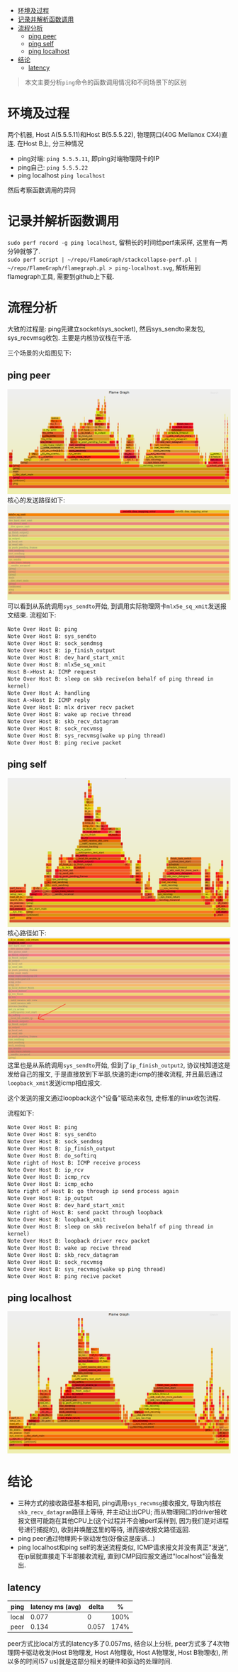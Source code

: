 - [环境及过程](#环境及过程)
- [记录并解析函数调用](#记录并解析函数调用)
- [流程分析](#流程分析)
  - [ping peer](#ping-peer)
  - [ping self](#ping-self)
  - [ping localhost](#ping-localhost)
- [结论](#结论)
  - [latency](#latency)

> 本文主要分析`ping`命令的函数调用情况和不同场景下的区别

# 环境及过程
两个机器, Host A(5.5.5.11)和Host B(5.5.5.22), 物理网口(40G Mellanox CX4)直连.
在Host B上, 分三种情况


* ping对端: `ping 5.5.5.11`, 即ping对端物理网卡的IP
* ping自己: `ping 5.5.5.22`
* ping localhost `ping localhost`


然后考察函数调用的异同
# 记录并解析函数调用
`sudo perf record -g ping localhost`, 留稍长的时间给perf来采样, 这里有一两分钟就够了.  
`sudo perf script | ~/repo/FlameGraph/stackcollapse-perf.pl | ~/repo/FlameGraph/flamegraph.pl > ping-localhost.svg`, 解析用到flamegraph工具, 需要到github上下载.


# 流程分析
大致的过程是: ping先建立socket(sys_socket), 然后sys_sendto来发包, sys_recvmsg收包.
主要是内核协议栈在干活.

三个场景的火焰图见下:

## ping peer
![](img/performance_ping流程和函数调用解析_20221004231812.png)  
核心的发送路径如下:  
![](img/performance_ping流程和函数调用解析_20221004231850.png)  
可以看到从系统调用`sys_sendto`开始, 到调用实际物理网卡`mlx5e_sq_xmit`发送报文结束.
流程如下:
```sequence
Note Over Host B: ping
Note Over Host B: sys_sendto
Note Over Host B: sock_sendmsg
Note Over Host B: ip_finish_output
Note Over Host B: dev_hard_start_xmit
Note Over Host B: mlx5e_sq_xmit
Host B->Host A: ICMP request
Note Over Host B: sleep on skb recive(on behalf of ping thread in kernel)
Note Over Host A: handling
Host A->Host B: ICMP reply
Note Over Host B: mlx driver recv packet
Note Over Host B: wake up recive thread
Note Over Host B: skb_recv_datagram
Note Over Host B: sock_recvmsg
Note Over Host B: sys_recvmsg(wake up ping thread)
Note Over Host B: ping recive packet
```

## ping self
![](img/performance_ping流程和函数调用解析_20221004232024.png)  
核心路径如下:  
![](img/performance_ping流程和函数调用解析_20221004232058.png)  
这里也是从系统调用`sys_sendto`开始, 但到了`ip_finish_output2`, 协议栈知道这是发给自己的报文, 于是直接放到下半部,快速的走icmp的接收流程, 并且最后通过`loopback_xmit`发送icmp相应报文. 

这个发送的报文通过loopback这个"设备"驱动来收包, 走标准的linux收包流程.

流程如下:
```sequence
Note Over Host B: ping
Note Over Host B: sys_sendto
Note Over Host B: sock_sendmsg
Note Over Host B: ip_finish_output
Note Over Host B: do_softirq
Note right of Host B: ICMP receive process
Note Over Host B: ip_rcv
Note Over Host B: icmp_rcv
Note Over Host B: icmp_echo
Note right of Host B: go through ip send process again
Note Over Host B: ip_output
Note Over Host B: dev_hard_start_xmit
Note right of Host B: send packt through loopback
Note Over Host B: loopback_xmit
Note Over Host B: sleep on skb recive(on behalf of ping thread in kernel)
Note Over Host B: loopback driver recv packet
Note Over Host B: wake up recive thread
Note Over Host B: skb_recv_datagram
Note Over Host B: sock_recvmsg
Note Over Host B: sys_recvmsg(wake up ping thread)
Note Over Host B: ping recive packet
```

## ping localhost
![](img/performance_ping流程和函数调用解析_20221004232214.png)  

# 结论
* 三种方式的接收路径基本相同, ping调用`sys_recvmsg`接收报文, 导致内核在`skb_recv_datagram`路径上等待, 并主动让出CPU; 而从物理网口的driver接收报文很可能跑在其他CPU上(这个过程并不会被perf采样到, 因为我们是对进程号进行捕捉的), 收到并唤醒这里的等待, 进而接收报文路径返回.
* ping peer通过物理网卡驱动发包(好像这是废话...)
* ping localhost和ping self的发送流程类似, ICMP请求报文并没有真正"发送", 在ip层就直接走下半部接收流程, 直到ICMP回应报文通过"localhost"设备发出.

## latency
ping | latency ms (avg) | delta | %
---|---|---|---
local | 0.077 | 0 | 100%
peer | 0.134 | 0.057| 174%

peer方式比local方式的latency多了0.057ms, 结合以上分析, peer方式多了4次物理网卡驱动收发(Host B物理发, Host A物理收, Host A物理发, Host B物理收), 所以多的时间(57 us)就是这部分相关的硬件和驱动的处理时间.
